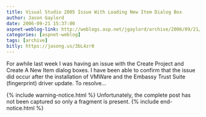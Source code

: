 ```yaml
---
title: Visual Studio 2005 Issue With Loading New Item Dialog Box
author: Jason Gaylord
date: 2006-09-21 15:37:00
aspnet-weblog-link: http://weblogs.asp.net/jgaylord/archive/2006/09/21/Visual-Studio-2005-Issue-With-Loading-New-Item-Dialog-Box.aspx
categories: [aspnet-weblog]
tags: [archive]
bitly: https://jasong.us/3bL4zr0
---
```


For awhile last week I was having an issue with the Create Project and Create A New Item dialog boxes. I have been able to confirm that the issue did occur after the installation of VMWare and the Embassy Trust Suite (fingerprint) driver update. To resolve...

{% include warning-notice.html %}
Unfortunately, the complete post has not been captured so only a fragment is present.
{% include end-notice.html %}